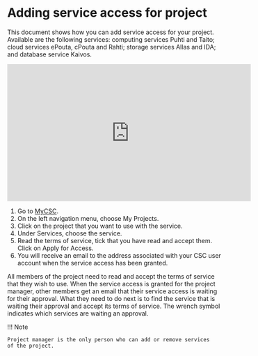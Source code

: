 # Adding service access for project

This document shows how you can add service access for your project.
Available are the following services: computing services Puhti and
Taito; cloud services ePouta, cPouta and Rahti; storage services Allas
and IDA; and database service Kaivos.

<iframe width="560" height="315" src="https://www.youtube.com/embed/GMo20kLi9Bs" frameborder="0" allow="accelerometer; autoplay; encrypted-media; gyroscope; picture-in-picture" allowfullscreen></iframe>

1. Go to [MyCSC](http://my.csc.fi).
1. On the left navigation menu, choose My Projects.
1. Click on the project that you want to use with the service.
1. Under Services, choose the service.
1. Read the terms of service, tick that you have read and accept them.
Click on Apply for Access.
1. You will receive an email to the address associated with your CSC
user account when the service access has been granted.

All members of the project need to read and accept the terms of
service that they wish to use. When the service access is granted for
the project manager, other members get an email that their service
access is waiting for their approval. What they need to do next is to
find the service that is waiting their approval and accept its terms
of service. The wrench symbol indicates which services are waiting an
approval.

!!! Note

    Project manager is the only person who can add or remove services
    of the project.
